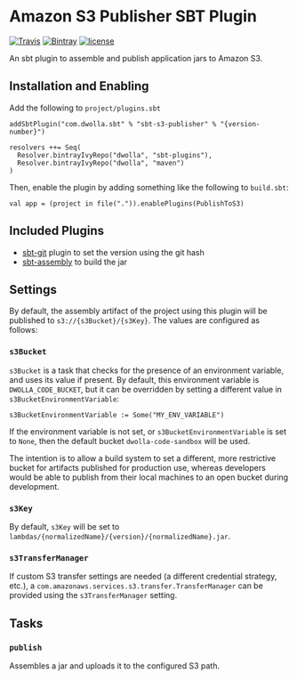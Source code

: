 # Amazon S3 Publisher SBT Plugin

[![Travis](https://img.shields.io/travis/Dwolla/sbt-s3-publisher.svg?style=flat-square)](https://travis-ci.org/Dwolla/sbt-s3-publisher)
[![Bintray](https://img.shields.io/bintray/v/dwolla/sbt-plugins/sbt-s3-publisher.svg?style=flat-square)](https://bintray.com/dwolla/sbt-plugins/sbt-s3-publisher/view)
[![license](https://img.shields.io/github/license/Dwolla/sbt-s3-publisher.svg?style=flat-square)]()

An sbt plugin to assemble and publish application jars to Amazon S3.

## Installation and Enabling

Add the following to `project/plugins.sbt`

    addSbtPlugin("com.dwolla.sbt" % "sbt-s3-publisher" % "{version-number}")

    resolvers ++= Seq(
      Resolver.bintrayIvyRepo("dwolla", "sbt-plugins"),
      Resolver.bintrayIvyRepo("dwolla", "maven")
    )

Then, enable the plugin by adding something like the following to `build.sbt`:

    val app = (project in file(".")).enablePlugins(PublishToS3)

## Included Plugins

- [sbt-git](https://github.com/sbt/sbt-git) plugin to set the version using the git hash
- [sbt-assembly]() to build the jar

## Settings

By default, the assembly artifact of the project using this plugin will be published to `s3://{s3Bucket}/{s3Key}`. The values are configured as follows:

### `s3Bucket`

`s3Bucket` is a task that checks for the presence of an environment variable, and uses its value if present. By default, this environment variable is `DWOLLA_CODE_BUCKET`, but it can be overridden by setting a different value in `s3BucketEnvironmentVariable`:

```
s3BucketEnvironmentVariable := Some("MY_ENV_VARIABLE")
```

If the environment variable is not set, or `s3BucketEnvironmentVariable` is set to `None`, then the default bucket `dwolla-code-sandbox` will be used.

The intention is to allow a build system to set a different, more restrictive bucket for artifacts published for production use, whereas developers would be able to publish from their local machines to an open bucket during development.

### `s3Key`

By default, `s3Key` will be set to `lambdas/{normalizedName}/{version}/{normalizedName}.jar`.

### `s3TransferManager`

If custom S3 transfer settings are needed (a different credential strategy, etc.), a `com.amazonaws.services.s3.transfer.TransferManager` can be provided using the `s3TransferManager` setting.

## Tasks

### `publish`

Assembles a jar and uploads it to the configured S3 path.
